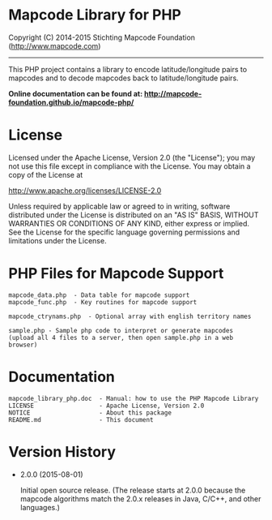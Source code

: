 # Mapcode Library for PHP

Copyright (C) 2014-2015 Stichting Mapcode Foundation (http://www.mapcode.com)

----

This PHP project contains a library to encode latitude/longitude pairs to mapcodes
and to decode mapcodes back to latitude/longitude pairs.

**Online documentation can be found at: http://mapcode-foundation.github.io/mapcode-php/**

# License

Licensed under the Apache License, Version 2.0 (the "License");
you may not use this file except in compliance with the License.
You may obtain a copy of the License at

   http://www.apache.org/licenses/LICENSE-2.0

Unless required by applicable law or agreed to in writing, software
distributed under the License is distributed on an "AS IS" BASIS,
WITHOUT WARRANTIES OR CONDITIONS OF ANY KIND, either express or implied.
See the License for the specific language governing permissions and
limitations under the License.

# PHP Files for Mapcode Support

    mapcode_data.php  - Data table for mapcode support
    mapcode_func.php  - Key routines for mapcode support

    mapcode_ctrynams.php  - Optional array with english territory names

    sample.php - Sample php code to interpret or generate mapcodes
    (upload all 4 files to a server, then open sample.php in a web browser)

# Documentation

    mapcode_library_php.doc  - Manual: how to use the PHP Mapcode Library
    LICENSE                  - Apache License, Version 2.0
    NOTICE                   - About this package
    README.md                - This document

# Version History

* 2.0.0 (2015-08-01)

    Initial open source release. (The release starts at 2.0.0 because the
    mapcode algorithms match the 2.0.x releases in Java, C/C++, and other 
    languages.)

